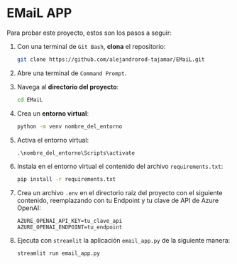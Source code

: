 # EMaiL APP

Para probar este proyecto, estos son los pasos a seguir:

1. Con una terminal de `Git Bash`, **clona** el repositorio:
   
   ```bash
   git clone https://github.com/alejandrorod-tajamar/EMaiL.git
   ```
   
2. Abre una terminal de `Command Prompt`.
   
3. Navega al **directorio del proyecto**:
   
   ```cmd
   cd EMaiL
   ```

4. Crea un **entorno virtual**:

   ```cmd
   python -m venv nombre_del_entorno
   ```

5. Activa el entorno virtual:

   ```cmd
   .\nombre_del_entorno\Scripts\activate
   ```

6. Instala en el entorno virtual el contenido del archivo `requirements.txt`:

   ```cmd
   pip install -r requirements.txt
   ```

7. Crea un archivo `.env` en el directorio raíz del proyecto con el siguiente contenido, reemplazando con tu Endpoint y tu clave de API de Azure OpenAI:

   ```.env
   AZURE_OPENAI_API_KEY=tu_clave_api
   AZURE_OPENAI_ENDPOINT=tu_endpoint
   ```

8. Ejecuta con `streamlit` la aplicación `email_app.py` de la siguiente manera:

   ```cmd
   streamlit run email_app.py
   ```
